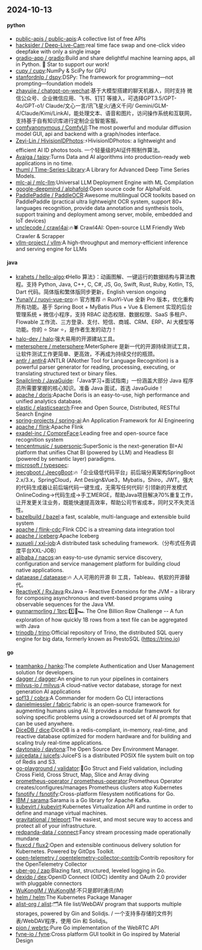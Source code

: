 ## 2024-10-13

#### python
* [public-apis / public-apis](https://github.com/public-apis/public-apis):A collective list of free APIs
* [hacksider / Deep-Live-Cam](https://github.com/hacksider/Deep-Live-Cam):real time face swap and one-click video deepfake with only a single image
* [gradio-app / gradio](https://github.com/gradio-app/gradio):Build and share delightful machine learning apps, all in Python. 🌟 Star to support our work!
* [cupy / cupy](https://github.com/cupy/cupy):NumPy & SciPy for GPU
* [stanfordnlp / dspy](https://github.com/stanfordnlp/dspy):DSPy: The framework for programming—not prompting—foundation models
* [zhayujie / chatgpt-on-wechat](https://github.com/zhayujie/chatgpt-on-wechat):基于大模型搭建的聊天机器人，同时支持 微信公众号、企业微信应用、飞书、钉钉 等接入，可选择GPT3.5/GPT-4o/GPT-o1/ Claude/文心一言/讯飞星火/通义千问/ Gemini/GLM-4/Claude/Kimi/LinkAI，能处理文本、语音和图片，访问操作系统和互联网，支持基于自有知识库进行定制企业智能客服。
* [comfyanonymous / ComfyUI](https://github.com/comfyanonymous/ComfyUI):The most powerful and modular diffusion model GUI, api and backend with a graph/nodes interface.
* [Zeyi-Lin / HivisionIDPhotos](https://github.com/Zeyi-Lin/HivisionIDPhotos):⚡️HivisionIDPhotos: a lightweight and efficient AI ID photos tools. 一个轻量级的AI证件照制作算法。
* [Avaiga / taipy](https://github.com/Avaiga/taipy):Turns Data and AI algorithms into production-ready web applications in no time.
* [thuml / Time-Series-Library](https://github.com/thuml/Time-Series-Library):A Library for Advanced Deep Time Series Models.
* [mlc-ai / mlc-llm](https://github.com/mlc-ai/mlc-llm):Universal LLM Deployment Engine with ML Compilation
* [google-deepmind / alphafold](https://github.com/google-deepmind/alphafold):Open source code for AlphaFold.
* [PaddlePaddle / PaddleOCR](https://github.com/PaddlePaddle/PaddleOCR):Awesome multilingual OCR toolkits based on PaddlePaddle (practical ultra lightweight OCR system, support 80+ languages recognition, provide data annotation and synthesis tools, support training and deployment among server, mobile, embedded and IoT devices)
* [unclecode / crawl4ai](https://github.com/unclecode/crawl4ai):🔥🕷️ Crawl4AI: Open-source LLM Friendly Web Crawler & Scrapper
* [vllm-project / vllm](https://github.com/vllm-project/vllm):A high-throughput and memory-efficient inference and serving engine for LLMs

#### java
* [krahets / hello-algo](https://github.com/krahets/hello-algo):《Hello 算法》：动画图解、一键运行的数据结构与算法教程。支持 Python, Java, C++, C, C#, JS, Go, Swift, Rust, Ruby, Kotlin, TS, Dart 代码。简体版和繁体版同步更新，English version ongoing
* [YunaiV / ruoyi-vue-pro](https://github.com/YunaiV/ruoyi-vue-pro):🔥 官方推荐 🔥 RuoYi-Vue 全新 Pro 版本，优化重构所有功能。基于 Spring Boot + MyBatis Plus + Vue & Element 实现的后台管理系统 + 微信小程序，支持 RBAC 动态权限、数据权限、SaaS 多租户、Flowable 工作流、三方登录、支付、短信、商城、CRM、ERP、AI 大模型等功能。你的 ⭐️ Star ⭐️，是作者生发的动力！
* [halo-dev / halo](https://github.com/halo-dev/halo):强大易用的开源建站工具。
* [metersphere / metersphere](https://github.com/metersphere/metersphere):MeterSphere 是新一代的开源持续测试工具，让软件测试工作更简单、更高效，不再成为持续交付的瓶颈。
* [antlr / antlr4](https://github.com/antlr/antlr4):ANTLR (ANother Tool for Language Recognition) is a powerful parser generator for reading, processing, executing, or translating structured text or binary files.
* [Snailclimb / JavaGuide](https://github.com/Snailclimb/JavaGuide):「Java学习+面试指南」一份涵盖大部分 Java 程序员所需要掌握的核心知识。准备 Java 面试，首选 JavaGuide！
* [apache / doris](https://github.com/apache/doris):Apache Doris is an easy-to-use, high performance and unified analytics database.
* [elastic / elasticsearch](https://github.com/elastic/elasticsearch):Free and Open Source, Distributed, RESTful Search Engine
* [spring-projects / spring-ai](https://github.com/spring-projects/spring-ai):An Application Framework for AI Engineering
* [apache / flink](https://github.com/apache/flink):Apache Flink
* [exadel-inc / CompreFace](https://github.com/exadel-inc/CompreFace):Leading free and open-source face recognition system
* [tencentmusic / supersonic](https://github.com/tencentmusic/supersonic):SuperSonic is the next-generation BI+AI platform that unifies Chat BI (powered by LLM) and Headless BI (powered by semantic layer) paradigms.
* [microsoft / typespec](https://github.com/microsoft/typespec):
* [jeecgboot / JeecgBoot](https://github.com/jeecgboot/JeecgBoot):🔥「企业级低代码平台」前后端分离架构SpringBoot 2.x/3.x，SpringCloud，Ant Design&Vue3，Mybatis，Shiro，JWT。强大的代码生成器让前后端代码一键生成，无需写任何代码! 引领新的开发模式OnlineCoding->代码生成->手工MERGE，帮助Java项目解决70%重复工作，让开发更关注业务，既能快速提高效率，帮助公司节省成本，同时又不失灵活性。
* [bazelbuild / bazel](https://github.com/bazelbuild/bazel):a fast, scalable, multi-language and extensible build system
* [apache / flink-cdc](https://github.com/apache/flink-cdc):Flink CDC is a streaming data integration tool
* [apache / iceberg](https://github.com/apache/iceberg):Apache Iceberg
* [xuxueli / xxl-job](https://github.com/xuxueli/xxl-job):A distributed task scheduling framework.（分布式任务调度平台XXL-JOB）
* [alibaba / nacos](https://github.com/alibaba/nacos):an easy-to-use dynamic service discovery, configuration and service management platform for building cloud native applications.
* [dataease / dataease](https://github.com/dataease/dataease):🔥 人人可用的开源 BI 工具，Tableau、帆软的开源替代。
* [ReactiveX / RxJava](https://github.com/ReactiveX/RxJava):RxJava – Reactive Extensions for the JVM – a library for composing asynchronous and event-based programs using observable sequences for the Java VM.
* [gunnarmorling / 1brc](https://github.com/gunnarmorling/1brc):1️⃣🐝🏎️ The One Billion Row Challenge -- A fun exploration of how quickly 1B rows from a text file can be aggregated with Java
* [trinodb / trino](https://github.com/trinodb/trino):Official repository of Trino, the distributed SQL query engine for big data, formerly known as PrestoSQL (https://trino.io)

#### go
* [teamhanko / hanko](https://github.com/teamhanko/hanko):The complete Authentication and User Management solution for developers.
* [dagger / dagger](https://github.com/dagger/dagger):An engine to run your pipelines in containers
* [milvus-io / milvus](https://github.com/milvus-io/milvus):A cloud-native vector database, storage for next generation AI applications
* [spf13 / cobra](https://github.com/spf13/cobra):A Commander for modern Go CLI interactions
* [danielmiessler / fabric](https://github.com/danielmiessler/fabric):fabric is an open-source framework for augmenting humans using AI. It provides a modular framework for solving specific problems using a crowdsourced set of AI prompts that can be used anywhere.
* [DiceDB / dice](https://github.com/DiceDB/dice):DiceDB is a redis-compliant, in-memory, real-time, and reactive database optimized for modern hardware and for building and scaling truly real-time applications.
* [daytonaio / daytona](https://github.com/daytonaio/daytona):The Open Source Dev Environment Manager.
* [juicedata / juicefs](https://github.com/juicedata/juicefs):JuiceFS is a distributed POSIX file system built on top of Redis and S3.
* [go-playground / validator](https://github.com/go-playground/validator):💯Go Struct and Field validation, including Cross Field, Cross Struct, Map, Slice and Array diving
* [prometheus-operator / prometheus-operator](https://github.com/prometheus-operator/prometheus-operator):Prometheus Operator creates/configures/manages Prometheus clusters atop Kubernetes
* [fsnotify / fsnotify](https://github.com/fsnotify/fsnotify):Cross-platform filesystem notifications for Go.
* [IBM / sarama](https://github.com/IBM/sarama):Sarama is a Go library for Apache Kafka.
* [kubevirt / kubevirt](https://github.com/kubevirt/kubevirt):Kubernetes Virtualization API and runtime in order to define and manage virtual machines.
* [gravitational / teleport](https://github.com/gravitational/teleport):The easiest, and most secure way to access and protect all of your infrastructure.
* [redpanda-data / connect](https://github.com/redpanda-data/connect):Fancy stream processing made operationally mundane
* [fluxcd / flux2](https://github.com/fluxcd/flux2):Open and extensible continuous delivery solution for Kubernetes. Powered by GitOps Toolkit.
* [open-telemetry / opentelemetry-collector-contrib](https://github.com/open-telemetry/opentelemetry-collector-contrib):Contrib repository for the OpenTelemetry Collector
* [uber-go / zap](https://github.com/uber-go/zap):Blazing fast, structured, leveled logging in Go.
* [dexidp / dex](https://github.com/dexidp/dex):OpenID Connect (OIDC) identity and OAuth 2.0 provider with pluggable connectors
* [WuKongIM / WuKongIM](https://github.com/WuKongIM/WuKongIM):不只是即时通讯(IM)
* [helm / helm](https://github.com/helm/helm):The Kubernetes Package Manager
* [alist-org / alist](https://github.com/alist-org/alist):🗂️A file list/WebDAV program that supports multiple storages, powered by Gin and Solidjs. / 一个支持多存储的文件列表/WebDAV程序，使用 Gin 和 Solidjs。
* [pion / webrtc](https://github.com/pion/webrtc):Pure Go implementation of the WebRTC API
* [fyne-io / fyne](https://github.com/fyne-io/fyne):Cross platform GUI toolkit in Go inspired by Material Design
